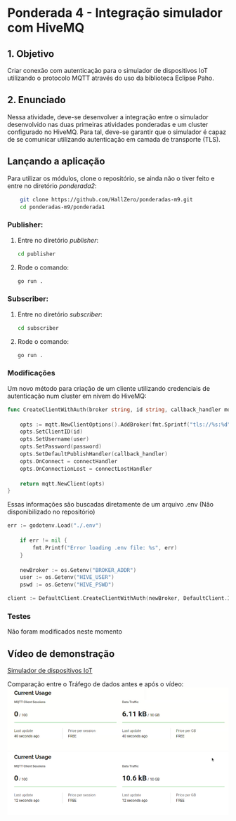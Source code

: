 # Ponderada 4 - Integração simulador com HiveMQ

## 1. Objetivo

Criar conexão com autenticação para o simulador de dispositivos IoT utilizando o protocolo MQTT através do uso da biblioteca Eclipse Paho.

## 2. Enunciado

Nessa atividade, deve-se desenvolver a integração entre o simulador desenvolvido nas duas primeiras atividades ponderadas e um cluster configurado no HiveMQ. Para tal, deve-se garantir que o simulador é capaz de se comunicar utilizando autenticação em camada de transporte (TLS).


## Lançando a aplicação

Para utilizar os módulos, clone o repositório, se ainda não o tiver feito e entre no diretório _ponderada2_:

```bash
    git clone https://github.com/HallZero/ponderadas-m9.git
    cd ponderadas-m9/ponderada1
```

### Publisher:

1. Entre no diretório _publisher_:

   ```bash
   cd publisher
   ```

2. Rode o comando:

   ```bash
   go run .
   ```

### Subscriber:

1. Entre no diretório _subscriber_:
   ```bash
   cd subscriber
   ```
2. Rode o comando:
   ```bash
   go run .
   ```

### Modificações

Um novo método para criação de um cliente utilizando credenciais de autenticação num cluster em nívem do HiveMQ:

```go
func CreateClientWithAuth(broker string, id string, callback_handler mqtt.MessageHandler, user string, password string) mqtt.Client {

	opts := mqtt.NewClientOptions().AddBroker(fmt.Sprintf("tls://%s:%d", broker, 8883))
	opts.SetClientID(id)
	opts.SetUsername(user)
	opts.SetPassword(password)
	opts.SetDefaultPublishHandler(callback_handler)
	opts.OnConnect = connectHandler
	opts.OnConnectionLost = connectLostHandler

	return mqtt.NewClient(opts)
}
```

Essas informações são buscadas diretamente de um arquivo .env (Não disponibilizado no repositório)

```go
err := godotenv.Load("./.env")

	if err != nil {
		fmt.Printf("Error loading .env file: %s", err)
	}

	newBroker := os.Getenv("BROKER_ADDR")
	user := os.Getenv("HIVE_USER")
	pswd := os.Getenv("HIVE_PSWD")
```

```go
client := DefaultClient.CreateClientWithAuth(newBroker, DefaultClient.IdPublisher, DefaultClient.Handler, user, pswd)
```

### Testes

Não foram modificados neste momento

## Vídeo de demonstração

[Simulador de dispositivos IoT](https://youtu.be/IQjbnmZvMmI)

Comparação entre o Tráfego de dados antes e após o vídeo:
<img src="../static/Screenshot from 2024-02-25 14-41-00.png" />
<img src="../static/Screenshot from 2024-02-25 14-39-17.png" />
